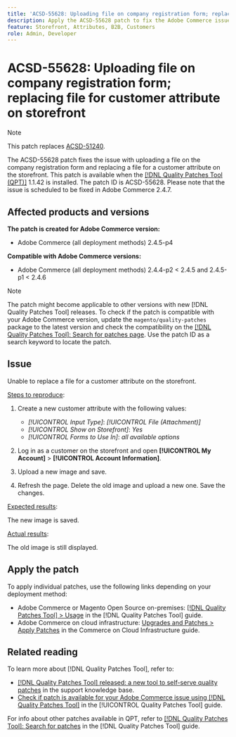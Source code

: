 ```yaml
---
title: 'ACSD-55628: Uploading file on company registration form; replacing file for customer attribute on storefront'
description: Apply the ACSD-55628 patch to fix the Adobe Commerce issue with uploading a file on the company registration form and replacing a file for a customer attribute on the storefront.
feature: Storefront, Attributes, B2B, Customers
role: Admin, Developer
---
```

# ACSD-55628: Uploading file on company registration form; replacing file for customer attribute on storefront

>[!NOTE]
>
>This patch replaces [ACSD-51240](/help/tools/quality-patches-tool/patches-available-in-qpt/v1-1-33/acsd-51240-uploaded-file-missing-while-registering-via-company-registration-form.md).

The ACSD-55628 patch fixes the issue with uploading a file on the company registration form and replacing a file for a customer attribute on the storefront. This patch is available when the [[!DNL Quality Patches Tool (QPT)]](https://experienceleague.adobe.com/en/docs/commerce-knowledge-base/kb/announcements/commerce-announcements/magento-quality-patches-released-new-tool-to-self-serve-quality-patches) 1.1.42 is installed. The patch ID is ACSD-55628. Please note that the issue is scheduled to be fixed in Adobe Commerce 2.4.7.

## Affected products and versions

**The patch is created for Adobe Commerce version:**

* Adobe Commerce (all deployment methods) 2.4.5-p4

**Compatible with Adobe Commerce versions:**

* Adobe Commerce (all deployment methods) 2.4.4-p2 < 2.4.5 and 2.4.5-p1 < 2.4.6

>[!NOTE]
>
>The patch might become applicable to other versions with new [!DNL Quality Patches Tool] releases. To check if the patch is compatible with your Adobe Commerce version, update the `magento/quality-patches` package to the latest version and check the compatibility on the [[!DNL Quality Patches Tool]: Search for patches page](https://experienceleague.adobe.com/tools/commerce-quality-patches/index.html). Use the patch ID as a search keyword to locate the patch.

## Issue

Unable to replace a file for a customer attribute on the storefront.

<u>Steps to reproduce</u>:

1. Create a new customer attribute with the following values:

    * *[!UICONTROL Input Type]*: *[!UICONTROL File (Attachment)]*
    * *[!UICONTROL Show on Storefront]*: *Yes*
    * *[!UICONTROL Forms to Use In]*: *all available options*

1. Log in as a customer on the storefront and open **[!UICONTROL My Account]** > **[!UICONTROL Account Information]**.
1. Upload a new image and save.
1. Refresh the page. Delete the old image and upload a new one. Save the changes.

<u>Expected results</u>:

The new image is saved.

<u>Actual results</u>:

The old image is still displayed.

## Apply the patch

To apply individual patches, use the following links depending on your deployment method:

* Adobe Commerce or Magento Open Source on-premises: [[!DNL Quality Patches Tool] > Usage](/help/tools/quality-patches-tool/usage.md) in the [!DNL Quality Patches Tool] guide.
* Adobe Commerce on cloud infrastructure: [Upgrades and Patches > Apply Patches](https://experienceleague.adobe.com/docs/commerce-cloud-service/user-guide/develop/upgrade/apply-patches.html) in the Commerce on Cloud Infrastructure guide.

## Related reading

To learn more about [!DNL Quality Patches Tool], refer to:

* [[!DNL Quality Patches Tool] released: a new tool to self-serve quality patches](https://experienceleague.adobe.com/en/docs/commerce-knowledge-base/kb/announcements/commerce-announcements/magento-quality-patches-released-new-tool-to-self-serve-quality-patches) in the support knowledge base.
* [Check if patch is available for your Adobe Commerce issue using [!DNL Quality Patches Tool]](/help/tools/quality-patches-tool/patches-available-in-qpt/check-patch-for-magento-issue-with-magento-quality-patches.md) in the [!UICONTROL Quality Patches Tool] guide.


For info about other patches available in QPT, refer to [[!DNL Quality Patches Tool]: Search for patches](https://experienceleague.adobe.com/tools/commerce-quality-patches/index.html) in the [!DNL Quality Patches Tool] guide.
